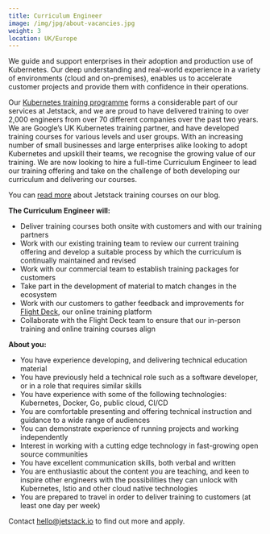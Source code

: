 ```yaml
---
title: Curriculum Engineer
image: /img/jpg/about-vacancies.jpg
weight: 3
location: UK/Europe
---
```



We guide and support enterprises in their adoption and production use of Kubernetes. Our deep understanding and real-world experience in a variety of environments (cloud and on-premises), enables us to accelerate customer projects and provide them with confidence in their operations.

Our [Kubernetes training programme](https://www.jetstack.io/training/) forms a considerable part of our services at Jetstack, and we are proud to have delivered training to over 2,000 engineers from over 70 different companies over the past two years. We are Google’s UK Kubernetes training partner, and have developed training courses for various levels and user groups. With an increasing number of small businesses and large enterprises alike looking to adopt Kubernetes and upskill their teams, we recognise the growing value of our training. We are now looking to hire a full-time Curriculum Engineer to lead our training offering and take on the challenge of both developing our curriculum and delivering our courses. 

You can [read more](https://blog.jetstack.io/blog/workshop-roundup/) about Jetstack training courses on our blog. 

**The Curriculum Engineer will:**

* Deliver training courses both onsite with customers and with our training partners
* Work with our existing training team to review our current training offering and develop a suitable process by which the curriculum is continually maintained and revised 
* Work with our commercial team to establish training packages for customers
* Take part in the development of material to match changes in the ecosystem
* Work with our customers to gather feedback and improvements for [Flight Deck](https://www.jetstack.io/subscription/#training), our online training platform 
* Collaborate with the Flight Deck team to ensure that our in-person training and online training courses align 


**About you:** 

* You have experience developing, and delivering technical education material 
* You have previously held a technical role such as a software developer, or in a role that requires similar skills 
* You have experience with some of the following technologies: Kubernetes, Docker, Go, public cloud, CI/CD
* You are comfortable presenting and offering technical instruction and guidance to a wide range of audiences 
* You can demonstrate experience of running projects and working independently 
* Interest in working with a cutting edge technology in fast-growing open source communities
* You have excellent communication skills, both verbal and written 
* You are enthusiastic about the content you are teaching, and keen to inspire other engineers with the possibilities they can unlock with Kubernetes, Istio and other cloud native technologies
* You are prepared to travel in order to deliver training to customers (at least one day per week) 


Contact <a href="mailto:hello@jetstack.io">hello@jetstack.io</a> to find out more and apply.
